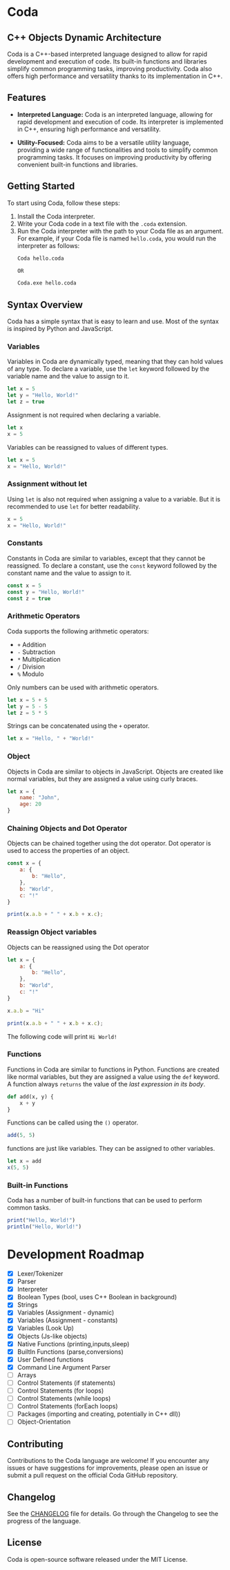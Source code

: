 # Coda
## C++ Objects Dynamic Architecture
Coda is a C++-based interpreted language designed to allow for rapid development and execution of code. 
Its built-in functions and libraries simplify common programming tasks, improving productivity. 
Coda also offers high performance and versatility thanks to its implementation in C++. 


## Features

- **Interpreted Language:** Coda is an interpreted language, 
allowing for rapid development and execution of code. 
Its interpreter is implemented in C++, ensuring high performance and versatility.

- **Utility-Focused:** Coda aims to be a versatile utility language, 	
providing a wide range of functionalities and tools to simplify common programming tasks. 
It focuses on improving productivity by offering convenient built-in functions and libraries.

## Getting Started

To start using Coda, follow these steps:

1. Install the Coda interpreter.
2. Write your Coda code in a text file with the `.coda` extension.
3. Run the Coda interpreter with the path to your Coda file as an argument. 
   For example, if your Coda file is named `hello.coda`, you would run the interpreter as follows:
   ```bash
   Coda hello.coda
   
   OR
   
   Coda.exe hello.coda
   ```


## Syntax Overview
Coda has a simple syntax that is easy to learn and use. Most of the syntax is inspired by Python and JavaScript.

### Variables
Variables in Coda are dynamically typed, meaning that they can hold values of any type.
To declare a variable, use the `let` keyword followed by the variable name and the value to assign to it.
```js
let x = 5
let y = "Hello, World!"
let z = true
```

Assignment is not required when declaring a variable.
```js
let x
x = 5
```

Variables can be reassigned to values of different types.
```js
let x = 5
x = "Hello, World!"
```

### Assignment without let
Using `let` is also not required when assigning a value to a variable.
But it is recommended to use `let` for better readability.
```js
x = 5
x = "Hello, World!"
```

### Constants
Constants in Coda are similar to variables, except that they cannot be reassigned.
To declare a constant, use the `const` keyword followed by the constant name and the value to assign to it.
```js
const x = 5
const y = "Hello, World!"
const z = true
```

### Arithmetic Operators
Coda supports the following arithmetic operators:
- `+` Addition
- `-` Subtraction
- `*` Multiplication
- `/` Division
- `%` Modulo

Only numbers can be used with arithmetic operators.
```js
let x = 5 + 5
let y = 5 - 5
let z = 5 * 5
```

Strings can be concatenated using the `+` operator.
```js
let x = "Hello, " + "World!"
```

### Object
Objects in Coda are similar to objects in JavaScript.
Objects are created like normal variables, but they are assigned a value using curly braces.
```js
let x = {
	name: "John",
	age: 20
}
```

### Chaining Objects and Dot Operator
Objects can be chained together using the dot operator.
Dot operator is used to access the properties of an object.
```js
const x = {
	a: {
		b: "Hello",
	},
	b: "World",
	c: "!"
}

print(x.a.b + " " + x.b + x.c);
```

### Reassign Object variables
Objects can be reassigned using the Dot operator
```js
let x = {
	a: {
		b: "Hello",
	},	
	b: "World",
	c: "!"
}

x.a.b = "Hi"

print(x.a.b + " " + x.b + x.c); 
```
The following code will print `Hi World!`


### Functions
Functions in Coda are similar to functions in Python.
Functions are created like normal variables, but they are assigned a value using the `def` keyword.
A function always `returns` the value of the _last expression in its body_.

```py
def add(x, y) {
	x + y
}
```

Functions can be called using the `()` operator.
```js
add(5, 5)
```
functions are just like variables. They can be assigned to other variables.
```js
let x = add
x(5, 5)
```


### Built-in Functions
Coda has a number of built-in functions that can be used to perform common tasks.
```js
print("Hello, World!")
println("Hello, World!")
```



# Development Roadmap
- [x] Lexer/Tokenizer
- [x] Parser
- [x] Interpreter
- [x] Boolean Types (bool, uses C++ Boolean in background)
- [x] Strings
- [x] Variables (Assignment - dynamic)
- [x] Variables (Assignment - constants)
- [x] Variables (Look Up)
- [x] Objects (Js-like objects)
- [x] Native Functions  (printing,inputs,sleep)
- [x] BuiltIn Functions (parse<data-type>,conversions)
- [x] User Defined functions
- [x] Command Line Argument Parser
- [ ] Arrays
- [ ] Control Statements (if statements)
- [ ] Control Statements (for loops)
- [ ] Control Statements (while loops)
- [ ] Control Statements (forEach loops)
- [ ] Packages (importing and creating, potentially in C++ dll))
- [ ] Object-Orientation

## Contributing
Contributions to the Coda language are welcome! 
If you encounter any issues or have suggestions for improvements, 
please open an issue or submit a pull request on the official Coda GitHub repository.

## Changelog
See the [CHANGELOG](CHANGELOG.md) file for details.
Go through the Changelog to see the progress of the language.

## License
Coda is open-source software released under the MIT License.
